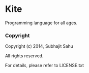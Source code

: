 Kite
====

Programming language for all ages.



### Copyright

Copyright (c) 2014, Subhajit Sahu

All rights reserved.

  
For details, please refer to LICENSE.txt


